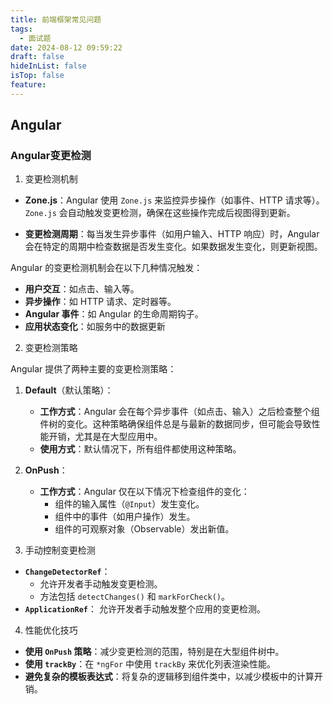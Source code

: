 ```yaml
---
title: 前端框架常见问题
tags:
  - 面试题
date: 2024-08-12 09:59:22
draft: false
hideInList: false
isTop: false
feature:
---
```

## Angular

### Angular变更检测


1. 变更检测机制

- **Zone.js**：Angular 使用 `Zone.js` 来监控异步操作（如事件、HTTP 请求等）。`Zone.js` 会自动触发变更检测，确保在这些操作完成后视图得到更新。
    
- **变更检测周期**：每当发生异步事件（如用户输入、HTTP 响应）时，Angular 会在特定的周期中检查数据是否发生变化。如果数据发生变化，则更新视图。
    
Angular 的变更检测机制会在以下几种情况触发：

- **用户交互**：如点击、输入等。
- **异步操作**：如 HTTP 请求、定时器等。
- **Angular 事件**：如 Angular 的生命周期钩子。
- **应用状态变化**：如服务中的数据更新

2. 变更检测策略

Angular 提供了两种主要的变更检测策略：

1. **Default**（默认策略）：
    
    - **工作方式**：Angular 会在每个异步事件（如点击、输入）之后检查整个组件树的变化。这种策略确保组件总是与最新的数据同步，但可能会导致性能开销，尤其是在大型应用中。
    - **使用方式**：默认情况下，所有组件都使用这种策略。
2. **OnPush**：
    
    - **工作方式**：Angular 仅在以下情况下检查组件的变化：
        - 组件的输入属性（`@Input`）发生变化。
        - 组件中的事件（如用户操作）发生。
        - 组件的可观察对象（Observable）发出新值。


 3. 手动控制变更检测

- **`ChangeDetectorRef`**：    
    - 允许开发者手动触发变更检测。
    - 方法包括 `detectChanges()` 和 `markForCheck()`。
- **`ApplicationRef`**：
	允许开发者手动触发整个应用的变更检测。

4. 性能优化技巧

- **使用 `OnPush` 策略**：减少变更检测的范围，特别是在大型组件树中。
- **使用 `trackBy`**：在 `*ngFor` 中使用 `trackBy` 来优化列表渲染性能。
- **避免复杂的模板表达式**：将复杂的逻辑移到组件类中，以减少模板中的计算开销。

